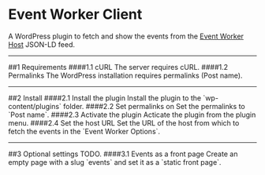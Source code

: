 Event Worker Client
===================

A WordPress plugin to fetch and show the events from the [Event Worker Host](https://github.com/sugardrunk/event-worker-host) JSON-LD feed.

<hr>
##1 Requirements
####1.1 cURL
The server requires cURL.
####1.2 Permalinks
The WordPress installation requires permalinks (Post name).

<hr>
##2 Install
####2.1 Install the plugin
Install the plugin to the `wp-content/plugins` folder.
####2.2 Set permalinks on
Set the permalinks to `Post name`.
####2.3 Activate the plugin
Acticate the plugin from the plugin menu.
####2.4 Set the host URL
Set the URL of the host from which to fetch the events in the `Event Worker Options`.

<hr>
##3 Optional settings
TODO.
####3.1 Events as a front page
Create an empty page with a slug `events` and set it as a `static front page`.
